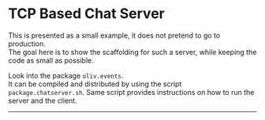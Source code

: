 # TCP Based Chat Server
This is presented as a small example, it does not pretend to go to production.  
The goal here is to show the scaffolding for such a server, while keeping the code as small as possible.

Look into the package `oliv.events`.  
It can be compiled and distributed by using the script `package.chatserver.sh`.
Same script provides instructions on how to run the server and the client.

---
